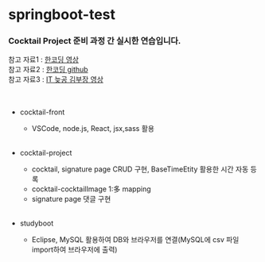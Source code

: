 # springboot-test   
### Cocktail Project 준비 과정 간 실시한 연습입니다.   
참고 자료1 : [한코딩 영상](https://www.youtube.com/channel/UCTAdvyOQ1I6J8w-J-hNvMXQ)   
참고 자료2 : [한코딩 github](https://github.com/HanCoding/board_exam_project)   
참고 자료3 : [IT 늦공 김부장 영상](https://www.youtube.com/channel/UCH158_eWJFUXRgrgBQnuL9A/videos)   
<br><br>

- cocktail-front   
  * VSCode, node.js, React, jsx,sass 활용   
  <br>
  
- cocktail-project   
  * cocktail, signature page CRUD 구현, BaseTimeEtity 활용한 시간 자동 등록   
  * cocktail-cocktailImage 1:多 mapping   
  * signature page 댓글 구현   
  <br>
  
- studyboot   
  * Eclipse, MySQL 활용하여 DB와 브라우저를 연결(MySQL에 csv 파일 import하여 브라우저에 출력)   
